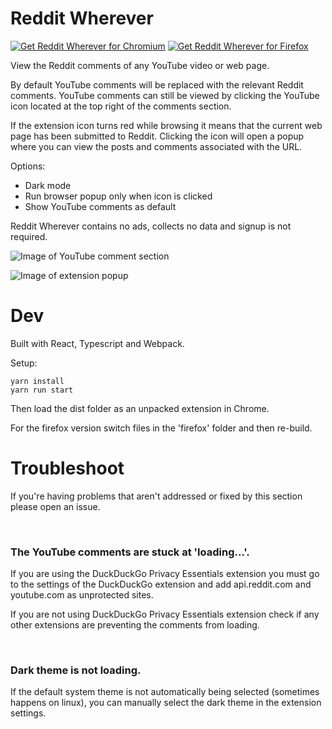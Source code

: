 # Reddit Wherever
<a href="https://chrome.google.com/webstore/detail/reddit-wherever/delfgcgfgfjlllhhcgiaacchlnhljbcm"><img src="https://raw.githubusercontent.com/z0ccc/Reddit-Wherever/master/promo/chrome.png" alt="Get Reddit Wherever for Chromium"></a>
<a href="https://addons.mozilla.org/en-CA/firefox/addon/reddit-wherever/"><img src="https://raw.githubusercontent.com/z0ccc/Reddit-Wherever/master/promo/firefox.png" alt="Get Reddit Wherever for Firefox"></a> 


View the Reddit comments of any YouTube video or web page.

By default YouTube comments will be replaced with the relevant Reddit comments. YouTube comments can still be viewed by clicking the YouTube icon located at the top right of the comments section.

If the extension icon turns red while browsing it means that the current web page has been submitted to Reddit. Clicking the icon will open a popup where you can view the posts and comments associated with the URL.

Options:

- Dark mode
- Run browser popup only when icon is clicked
- Show YouTube comments as default

Reddit Wherever contains no ads, collects no data and signup is not required.

![Image of YouTube comment section](https://raw.githubusercontent.com/z0ccc/Reddit-Wherever/master/promo/screenshot-1.png)

![Image of extension popup](https://raw.githubusercontent.com/z0ccc/Reddit-Wherever/master/promo/screenshot-2.png)

# Dev

Built with React, Typescript and Webpack.

Setup:

```
yarn install
yarn run start
```

Then load the dist folder as an unpacked extension in Chrome.

For the firefox version switch files in the 'firefox' folder and then re-build.

# Troubleshoot

If you're having problems that aren't addressed or fixed by this section please open an issue.

<br />

### The YouTube comments are stuck at 'loading...'.

If you are using the DuckDuckGo Privacy Essentials extension you must go to the settings of the DuckDuckGo extension and add api.reddit.com and youtube.com as unprotected sites.
 
If you are not using DuckDuckGo Privacy Essentials extension check if any other extensions are preventing the comments from loading.

<br />

### Dark theme is not loading.

If the default system theme is not automatically being selected (sometimes happens on linux), you can manually select the dark theme in the extension settings.